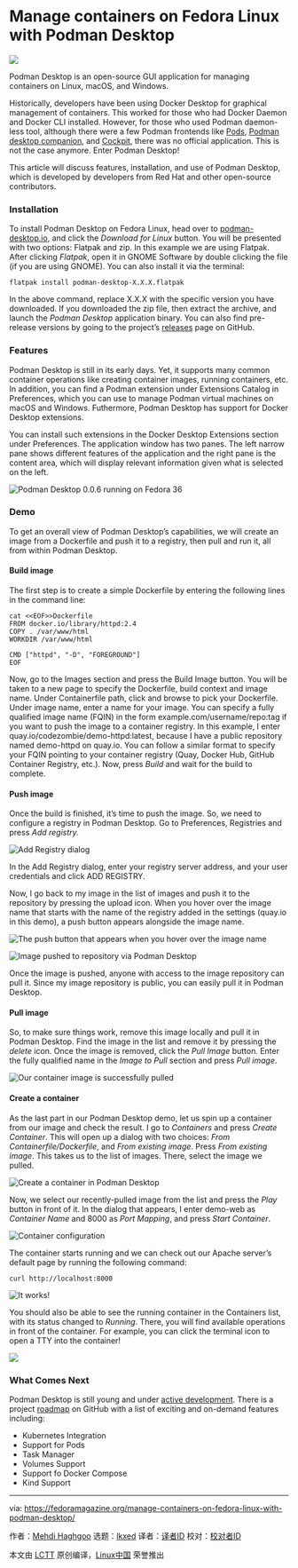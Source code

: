 [#]: subject: "Manage containers on Fedora Linux with Podman Desktop"
[#]: via: "https://fedoramagazine.org/manage-containers-on-fedora-linux-with-podman-desktop/"
[#]: author: "Mehdi Haghgoo https://fedoramagazine.org/author/powergame/"
[#]: collector: "lkxed"
[#]: translator: " "
[#]: reviewer: " "
[#]: publisher: " "
[#]: url: " "

Manage containers on Fedora Linux with Podman Desktop
======
![][1]

Podman Desktop is an open-source GUI application for managing containers on Linux, macOS, and Windows.

Historically, developers have been using Docker Desktop for graphical management of containers. This worked for those who had Docker Daemon and Docker CLI installed. However, for those who used Podman daemon-less tool, although there were a few Podman frontends like [Pods][2], [Podman desktop companion][3], and [Cockpit][4], there was no official application. This is not the case anymore. Enter Podman Desktop!

This article will discuss features, installation, and use of Podman Desktop, which is developed by developers from Red Hat and other open-source contributors.

### Installation

To install Podman Desktop on Fedora Linux, head over to [podman-desktop.io][5], and click the *Download for Linux* button. You will be presented with two options: Flatpak and zip. In this example we are using Flatpak. After clicking *Flatpak*, open it in GNOME Software by double clicking the file (if you are using GNOME). You can also install it via the terminal:

```
flatpak install podman-desktop-X.X.X.flatpak
```

In the above command, replace X.X.X with the specific version you have downloaded. If you downloaded the zip file, then extract the archive, and launch the *Podman Desktop* application binary. You can also find pre-release versions by going to the project’s [releases][6] page on GitHub.

### Features

Podman Desktop is still in its early days. Yet, it supports many common container operations like creating container images, running containers, etc. In addition, you can find a Podman extension under Extensions Catalog in Preferences, which you can use to manage Podman virtual machines on macOS and Windows.  Futhermore, Podman Desktop has support for Docker Desktop extensions.

You can install such extensions in the Docker Desktop Extensions section under Preferences.  The application window has two panes. The left narrow pane shows different features of the application and the right pane is the content area, which will display relevant information given what is selected on the left.

![Podman Desktop 0.0.6 running on Fedora 36][7]

### Demo

To get an overall view of Podman Desktop’s capabilities, we will create an image from a Dockerfile and push it to a registry, then pull and run it, all from within Podman Desktop.

#### Build image

The first step is to create a simple Dockerfile by entering the following lines in the command line:

```
cat <<EOF>>Dockerfile
FROM docker.io/library/httpd:2.4
COPY . /var/www/html 
WORKDIR /var/www/html 

CMD ["httpd", "-D", "FOREGROUND"]
EOF
```

Now, go to the Images section and press the Build Image button. You will be taken to a new page to specify the Dockerfile, build context and image name. Under Containerfile path, click and browse to pick your Dockerfile. Under image name, enter a name for your image. You can specify a fully qualified image name (FQIN) in the form example.com/username/repo:tag if you want to push the image to a container registry.  In this example, I enter quay.io/codezombie/demo-httpd:latest, because I have a public repository named demo-httpd on quay.io. You can follow a similar format to specify your FQIN pointing to your container registry (Quay, Docker Hub, GitHub Container Registry, etc.). Now, press *Build* and wait for the build to complete.

#### Push image

Once the build is finished, it’s time to push the image. So, we need to configure a registry in Podman Desktop. Go to Preferences, Registries and press *Add registry.*

![Add Registry dialog][8]

In the Add Registry dialog, enter your registry server address, and your user credentials and click ADD REGISTRY.

Now, I go back to my image in the list of images and push it to the repository by pressing the upload icon. When you hover over the image name that starts with the name of the registry added in the settings (quay.io in this demo), a push button appears alongside the image name.

![The push button that appears when you hover over the image name][9]

![Image pushed to repository via Podman Desktop][10]

Once the image is pushed, anyone with access to the image repository can pull it. Since my image repository is public, you can easily pull it in Podman Desktop.

#### Pull image

So, to make sure things work, remove this image locally and pull it in Podman Desktop. Find the image in the list and remove it by pressing the *delete* icon. Once the image is removed, click the *Pull Image* button. Enter the fully qualified name in the *Image to Pull* section and press *Pull image*.

![Our container image is successfully pulled][11]

#### Create a container

As the last part in our Podman Desktop demo, let us spin up a container from our image and check the result. I go to *Containers* and press *Create Container*. This will open up a dialog with two choices: *From Containerfile/Dockerfile*, and *From existing image*. Press *From existing image*. This takes us to the list of images. There, select the image we pulled.

![Create a container in Podman Desktop][12]

Now, we select our recently-pulled image from the list and press the *Play* button  in front of it. In the dialog that appears, I enter demo-web as *Container Name* and 8000 as *Port Mapping*, and press *Start Container*.

![Container configuration][13]

The container starts running and we can check out our Apache server’s default page by running the following command:

```
curl http://localhost:8000
```

![It works!][14]

You should also be able to see the running container in the Containers list, with its status changed to *Running*. There, you will find available operations in front of the container. For example, you can click the terminal icon to open a TTY into the container!

![][15]

### What Comes Next

Podman Desktop is still young and under [active development][16]. There is a project [roadmap][17] on GitHub with a list of exciting and on-demand features including:

* Kubernetes Integration
* Support for Pods
* Task Manager
* Volumes Support
* Support fo Docker Compose
* Kind Support

--------------------------------------------------------------------------------

via: https://fedoramagazine.org/manage-containers-on-fedora-linux-with-podman-desktop/

作者：[Mehdi Haghgoo][a]
选题：[lkxed][b]
译者：[译者ID](https://github.com/译者ID)
校对：[校对者ID](https://github.com/校对者ID)

本文由 [LCTT](https://github.com/LCTT/TranslateProject) 原创编译，[Linux中国](https://linux.cn/) 荣誉推出

[a]: https://fedoramagazine.org/author/powergame/
[b]: https://github.com/lkxed
[1]: https://fedoramagazine.org/wp-content/uploads/2022/09/podman-desktop-on-fedora-816x345.jpg
[2]: https://github.com/marhkb/pods
[3]: https://github.com/iongion/podman-desktop-companion
[4]: https://github.com/cockpit-project/cockpit/
[5]: https://podman-desktop.io/
[6]: https://github.com/containers/podman-desktop/releases/
[7]: https://fedoramagazine.org/wp-content/uploads/2022/08/pd.png
[8]: https://fedoramagazine.org/wp-content/uploads/2022/08/registry.png
[9]: https://fedoramagazine.org/wp-content/uploads/2022/08/image.png
[10]: https://fedoramagazine.org/wp-content/uploads/2022/08/Screenshot-from-2022-08-27-23-51-38.png
[11]: https://fedoramagazine.org/wp-content/uploads/2022/08/image-2.png
[12]: https://fedoramagazine.org/wp-content/uploads/2022/08/image-3.png
[13]: https://fedoramagazine.org/wp-content/uploads/2022/08/image-5.png
[14]: https://fedoramagazine.org/wp-content/uploads/2022/08/image-6.png
[15]: https://fedoramagazine.org/wp-content/uploads/2022/09/image-2-1024x393.png
[16]: https://github.com/containers/podman-desktop
[17]: https://github.com/orgs/containers/projects/2

